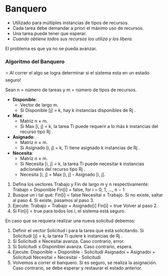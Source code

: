 # Banquero

- Utilizado para múltiples instancias de tipos de recursos.
- Cada tarea debe demandar a priori el máximo uso de recursos.
- Una tarea puede tener que esperar.
- _Cuando obtiene todos sus recursos los utiliza y los libera._

El problema es que ya no se pueda avanzar.

### Algoritmo del Banquero

⭐ Al correr el algo se logra determinar si el sistema esta en un estado seguro!

Sean n = número de tareas y m = número de tipos de recursos.

- **Disponible**:
	- Vector de largo m.
	- Si Disponible [j] = k, hay k instancias disponibles de Rj .
- **Max**:
	- Matriz n × m.
	- Si Max [i, j] = k, la tarea Ti puede requerir a lo más k instancias del recurso tipo Rj .
- **Asignado**:
	- Matriz n × m.
	- Si Asignado [i, j] = k, Ti tiene asignado k instancias de Rj .
- **Necesita**:
	- Matriz n × m.
	- Si Necesita [i, j] = k, la tarea Ti puede necesitar k instancias adicionales del recurso tipo Rj .
	- Necesita [i, j] = Max [i, j] - Asignado [i, j].

1. Defina los vectores Trabajo y Fin de largo m y n respectivamente:
Trabajo = Disponible
Fin[i] = false, for i = 0, 1, ..., n − 1
2. Busque un i tal qué:
Fin[i] = false
Necesitai ≤ Trabajo.
Si no existe, saltar al paso 4.
Si existe, pasamos al paso 3.
3. Ejecute:
Trabajo = Trabajo + Asignado[i]
Fin[i] = true
Volver al paso 2.
4. Si Fin[i] = true para todos los i, el sistema está seguro.

En caso que se requiera realizar una nueva solicitud debemos:
1. Definir el vector Solicitud i para la tarea que está solicitando.
Si Solicitudi [j] = k, la tarea Ti quiere k instancias de Rj .
2. Si Solicitudi ≤ Necesitai avanza. Caso contrario, error.
3. Si Solicitudi ≤ Disponiblei avanza. Caso contrario, espera.
4. Ejecute:
Disponible = Disponible - Solicitudi
Asignadoi = Asignadoi + Solicitudi
Necesitai = Necesitai - Solicitudi
5. Volvemos a correr el banquero.
Si es seguro, se realiza la asignación.
Caso contrario, se debe esperar y restaurar el estado anterior.

